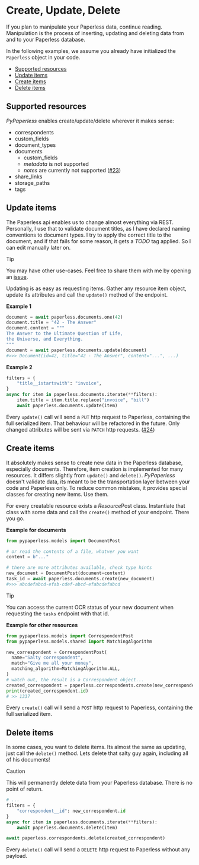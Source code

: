 # Create, Update, Delete

If you plan to manipulate your Paperless data, continue reading. Manipulation is the process of inserting, updating and deleting data from and to your Paperless database.

In the following examples, we assume you already have initialized the `Paperless` object in your code.

- [Supported resources](#supported-resources)
- [Update items](#update-items)
- [Create items](#create-items)
- [Delete items](#delete-items)

## Supported resources

*PyPaperless* enables create/update/delete wherever it makes sense:

* correspondents
* custom_fields
* document_types
* documents
    * custom_fields
    * *metadata* is not supported
    * *notes* are currently not supported ([#23](https://github.com/tb1337/paperless-api/issues/23))
* share_links
* storage_paths
* tags

## Update items

The Paperless api enables us to change almost everything via REST. Personally, I use that to validate document titles, as I have declared naming conventions to document types. I try to apply the correct title to the document, and if that fails for some reason, it gets a _TODO_ tag applied. So I can edit manually later on.

> [!TIP]
> You may have other use-cases. Feel free to share them with me by opening an [issue](https://github.com/tb1337/paperless-api/issues).

Updating is as easy as requesting items. Gather any resource item object, update its attributes and call the `update()` method of the endpoint.

**Example 1**

```python
document = await paperless.documents.one(42)
document.title = "42 - The Answer"
document.content = """
The Answer to the Ultimate Question of Life,
the Universe, and Everything.
"""
document = await paperless.documents.update(document)
#>>> Document(id=42, title="42 - The Answer", content="...", ...)
```

**Example 2**

```python
filters = {
    "title__istartswith": "invoice",
}
async for item in paperless.documents.iterate(**filters):
    item.title = item.title.replace("invoice", "bill")
    await paperless.documents.update(item)
```

Every `update()` call will send a `PUT` http request to Paperless, containing the full serialized item. That behaviour will be refactored in the future. Only changed attributes will be sent via `PATCH` http requests. ([#24](https://github.com/tb1337/paperless-api/issues/24))

## Create items

It absolutely makes sense to create new data in the Paperless database, especially documents. Therefore, item creation is implemented for many resources. It differs slightly from `update()` and `delete()`. *PyPaperless* doesn't validate data, its meant to be the transportation layer between your code and Paperless only. To reduce common mistakes, it provides special classes for creating new items. Use them.

For every creatable resource exists a *Resource*Post class. Instantiate that class with some data and call the `create()` method of your endpoint. There you go.

**Example for documents**

```python
from pypaperless.models import DocumentPost

# or read the contents of a file, whatver you want
content = b"..."

# there are more attributes available, check type hints
new_document = DocumentPost(document=content)
task_id = await paperless.documents.create(new_document)
#>>> abcdefabcd-efab-cdef-abcd-efabcdefabcd
```

> [!TIP]
> You can access the current OCR status of your new document when requesting the `tasks` endpoint with that id.

**Example for other resources**

```python
from pypaperless.models import CorrespondentPost
from pypaperless.models.shared import MatchingAlgorithm

new_correspondent = CorrespondentPost(
  name="Salty correspondent",
  match="Give me all your money",
  matching_algorithm=MatchingAlgorithm.ALL,
)
# watch out, the result is a Correspondent object...
created_correspondent = paperless.correspondents.create(new_correspondent)
print(created_correspondent.id)
# >> 1337
```

Every `create()` call will send a `POST` http request to Paperless, containing the full serialized item.

## Delete items

In some cases, you want to delete items. Its almost the same as updating, just call the `delete()` method. Lets delete that salty guy again, including all of his documents!

> [!CAUTION]
> This will permanently delete data from your Paperless database. There is no point of return.

```python
# ...
filters = {
    "correspondent__id": new_correspondent.id
}
async for item in paperless.documents.iterate(**filters):
    await paperless.documents.delete(item)

await paperless.correspondents.delete(created_correspondent)
```

Every `delete()` call will send a `DELETE` http request to Paperless without any payload.
